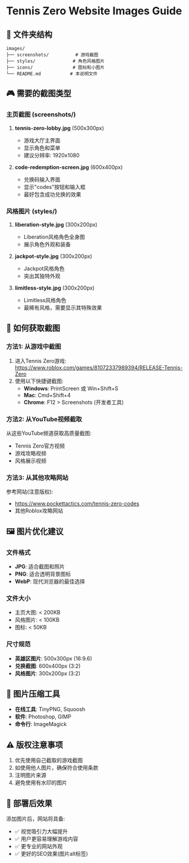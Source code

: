 # Tennis Zero Website Images Guide

## 📁 文件夹结构

```
images/
├── screenshots/          # 游戏截图
├── styles/              # 角色风格图片
├── icons/               # 图标和小图片
└── README.md           # 本说明文件
```

## 🎮 需要的截图类型

### 主页截图 (screenshots/)
1. **tennis-zero-lobby.jpg** (500x300px)
   - 游戏大厅主界面
   - 显示角色和菜单
   - 建议分辨率: 1920x1080

2. **code-redemption-screen.jpg** (600x400px)
   - 兑换码输入界面
   - 显示"codes"按钮和输入框
   - 最好包含成功兑换的效果

### 风格图片 (styles/)
1. **liberation-style.jpg** (300x200px)
   - Liberation风格角色全身图
   - 展示角色外观和装备

2. **jackpot-style.jpg** (300x200px)
   - Jackpot风格角色
   - 突出其独特外观

3. **limitless-style.jpg** (300x200px)
   - Limitless风格角色
   - 最稀有风格，需要显示其特殊效果

## 📸 如何获取截图

### 方法1: 从游戏中截图
1. 进入Tennis Zero游戏: https://www.roblox.com/games/81072337989394/RELEASE-Tennis-Zero
2. 使用以下快捷键截图:
   - **Windows**: PrintScreen 或 Win+Shift+S
   - **Mac**: Cmd+Shift+4
   - **Chrome**: F12 > Screenshots (开发者工具)

### 方法2: 从YouTube视频截取
从这些YouTube频道获取高质量截图:
- Tennis Zero官方视频
- 游戏攻略视频
- 风格展示视频

### 方法3: 从其他攻略网站
参考网站(注意版权):
- https://www.pockettactics.com/tennis-zero-codes
- 其他Roblox攻略网站

## 🖼️ 图片优化建议

### 文件格式
- **JPG**: 适合截图和照片
- **PNG**: 适合透明背景图标
- **WebP**: 现代浏览器的最佳选择

### 文件大小
- 主页大图: < 200KB
- 风格图片: < 100KB
- 图标: < 50KB

### 尺寸规范
- **英雄区图片**: 500x300px (16:9.6)
- **兑换截图**: 600x400px (3:2)
- **风格图片**: 300x200px (3:2)

## 🔧 图片压缩工具

- **在线工具**: TinyPNG, Squoosh
- **软件**: Photoshop, GIMP
- **命令行**: ImageMagick

## ⚠️ 版权注意事项

1. 优先使用自己截取的游戏截图
2. 如使用他人图片，确保符合使用条款
3. 注明图片来源
4. 避免使用有水印的图片

## 🚀 部署后效果

添加图片后，网站将具备:
- ✅ 视觉吸引力大幅提升
- ✅ 用户更容易理解游戏内容
- ✅ 更专业的网站外观
- ✅ 更好的SEO效果(图片alt标签) 